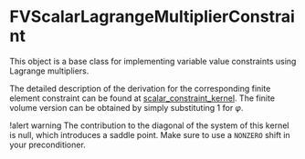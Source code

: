 # FVScalarLagrangeMultiplierConstraint

This object is a base class for implementing variable value constraints using Lagrange multipliers.

The detailed description of the derivation for the corresponding finite element
constraint can be found at
[scalar_constraint_kernel](https://github.com/idaholab/large_media/blob/master/framework/scalar_constraint_kernel.pdf). The
finite volume version can be obtained by simply substituting $1$ for
$\varphi$.

!alert warning
The contribution to the diagonal of the system of this kernel is null, which introduces a saddle
point. Make sure to use a `NONZERO` shift in your preconditioner.

